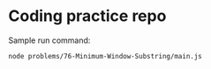 # Coding practice repo

Sample run command:

```
node problems/76-Minimum-Window-Substring/main.js
```

